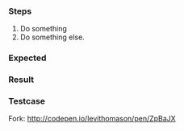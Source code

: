### Steps
1. Do something
2. Do something else.

### Expected

### Result

### Testcase
Fork: http://codepen.io/levithomason/pen/ZpBaJX
